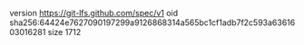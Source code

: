 version https://git-lfs.github.com/spec/v1
oid sha256:64424e7627090197299a9126868314a565bc1cf1adb7f2c593a6361603016281
size 1712
